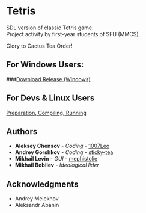 # Tetris

SDL version of classic Tetris game.  
Project activity by first-year students of SFU (MMCS).  

Glory to Cactus Tea Order!

## For Windows Users:
###[Download Release (Windows)](https://github.com/cactus-knights/tetris/releases)

## For Devs & Linux Users
[Preparation, Compiling, Running](https://github.com/cactus-knights/tetris/blob/master/Preparation.md)

## Authors

* **Aleksey Chensov** - *Coding* - [1007Leo](https://github.com/1007Leo)
* **Andrey Gorshkov** - *Coding* - [sticky-tea](https://github.com/sticky-tea)
* **Mikhail Levin** - *GUI* - [mephistolie](https://github.com/mephistolie)
* **Mikhail Bobilev** - *Ideological lider*

## Acknowledgments
* Andrey Melekhov
* Aleksandr Abanin
